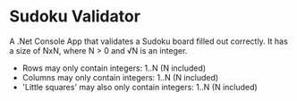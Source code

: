 # Sudoku Validator

A .Net Console App that validates a Sudoku board filled out correctly. It has a size of NxN, where N > 0 and √N is an integer.

* Rows may only contain integers: 1..N (N included)
* Columns may only contain integers: 1..N (N included)
* 'Little squares' may also only contain integers: 1..N (N included)

